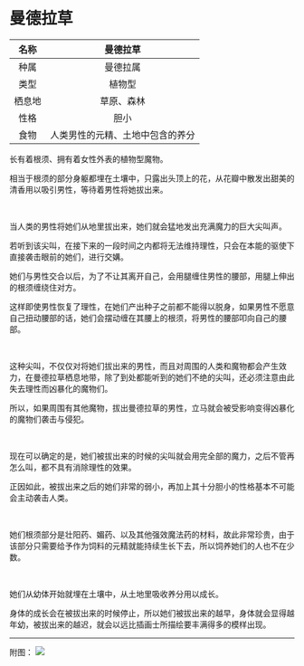 # 曼德拉草

|名称|曼德拉草|
|:-:|:-:|
|种属|曼德拉属|
|类型|植物型|
|栖息地|草原、森林|
|性格|胆小|
|食物|人类男性的元精、土地中包含的养分|

长有着根须、拥有着女性外表的植物型魔物。

相当于根须的部分身躯都埋在土壤中，只露出头顶上的花，从花瓣中散发出甜美的清香用以吸引男性，等待着男性将她拔出来。

<br>

当人类的男性将她们从地里拔出来，她们就会猛地发出充满魔力的巨大尖叫声。

若听到该尖叫，在接下来的一段时间之内都将无法维持理性，只会在本能的驱使下直接袭击眼前的她们，进行交媾。

她们与男性交合以后，为了不让其离开自己，会用腿缠住男性的腰部，用腿上伸出的根须缠绕住对方。

这样即使男性恢复了理性，在她们产出种子之前都不能得以脱身，如果男性不愿意自己扭动腰部的话，她们会摆动缠在其腰上的根须，将男性的腰部叩向自己的腰部。

<br>

这种尖叫，不仅仅对将她们拔出来的男性，而且对周围的人类和魔物都会产生效力，在曼德拉草栖息地带，除了到处都能听到的她们不绝的尖叫，还必须注意由此失去理性而凶暴化的魔物们。

所以，如果周围有其他魔物，拔出曼德拉草的男性，立马就会被受影响变得凶暴化的魔物们袭击与侵犯。

<br>

现在可以确定的是，她们被拔出来的时候的尖叫就会用完全部的魔力，之后不管再怎么叫，都不具有消除理性的效果。

正因如此，被拔出来之后的她们非常的弱小，再加上其十分胆小的性格基本不可能会主动袭击人类。

<br>

她们根须部分是壮阳药、媚药、以及其他强效魔法药的材料，故此非常珍贵，由于该部分只需要给予作为饲料的元精就能持续生长下去，所以饲养她们的人也不在少数。

<br>

她们从幼体开始就埋在土壤中，从土地里吸收养分用以成长。

身体的成长会在被拔出来的时候停止，所以她们被拔出来的越早，身体就会显得越年幼，被拔出来的越迟，就会以远比插画士所描绘要丰满得多的模样出现。

----

附图： ![](img/魔物娘图鉴I/36-37曼德拉草.jpg)
